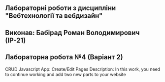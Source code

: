 ## Лабораторні роботи з дисципліни "Вебтехнології та вебдизайн"

## Виконав: Бабірад Роман Володимирович (ІР-21)
## Лабораторна робота №4 (Варіант 2)

CRUD Javascript App: Create/Edit Pages
Description: In this work, you need to continue working and add two new parts to your website